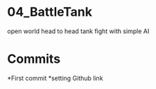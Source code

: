 # 04_BattleTank
open world head to head tank fight with simple AI
# Commits
*First commit
*setting Github link
